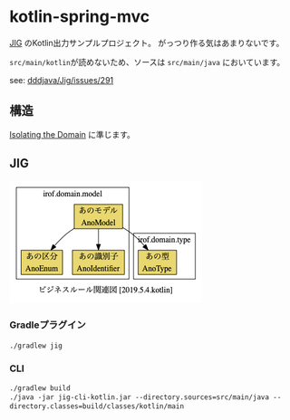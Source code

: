 kotlin-spring-mvc
============================================================

[JIG](https://github.com/dddjava/Jig) のKotlin出力サンプルプロジェクト。
がっつり作る気はあまりないです。

`src/main/kotlin`が読めないため、ソースは `src/main/java` においています。

see: [dddjava/Jig/issues/291](https://github.com/dddjava/Jig/issues/291)

## 構造

[Isolating the Domain](https://github.com/system-sekkei/isolating-the-domain) に準じます。


## JIG

![[ビジネスルール関連図]](sample_business-rule-relation.png)

### Gradleプラグイン

```
./gradlew jig
```

### CLI

```
./gradlew build
./java -jar jig-cli-kotlin.jar --directory.sources=src/main/java --directory.classes=build/classes/kotlin/main
```

